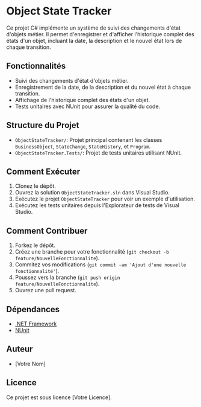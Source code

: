 # Object State Tracker

Ce projet C# implémente un système de suivi des changements d'état d'objets métier. Il permet d'enregistrer et d'afficher l'historique complet des états d'un objet, incluant la date, la description et le nouvel état lors de chaque transition.

## Fonctionnalités

* Suivi des changements d'état d'objets métier.
* Enregistrement de la date, de la description et du nouvel état à chaque transition.
* Affichage de l'historique complet des états d'un objet.
* Tests unitaires avec NUnit pour assurer la qualité du code.

## Structure du Projet

* `ObjectStateTracker/`: Projet principal contenant les classes `BusinessObject`, `StateChange`, `StateHistory`, et `Program`.
* `ObjectStateTracker.Tests/`: Projet de tests unitaires utilisant NUnit.

## Comment Exécuter

1.  Clonez le dépôt.
2.  Ouvrez la solution `ObjectStateTracker.sln` dans Visual Studio.
3.  Exécutez le projet `ObjectStateTracker` pour voir un exemple d'utilisation.
4.  Exécutez les tests unitaires depuis l'Explorateur de tests de Visual Studio.

## Comment Contribuer

1.  Forkez le dépôt.
2.  Créez une branche pour votre fonctionnalité (`git checkout -b feature/NouvelleFonctionnalite`).
3.  Commitez vos modifications (`git commit -am 'Ajout d'une nouvelle fonctionnalité'`).
4.  Poussez vers la branche (`git push origin feature/NouvelleFonctionnalite`).
5.  Ouvrez une pull request.

## Dépendances

* [.NET Framework](https://dotnet.microsoft.com/download/dotnet-framework)
* [NUnit](https://nunit.org/)

## Auteur

* \[Votre Nom]

## Licence

Ce projet est sous licence \[Votre Licence].
